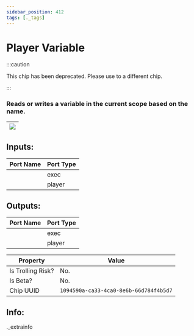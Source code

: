 ```yaml
---
sidebar_position: 412
tags: [._tags]
---
```


# Player Variable
:::caution

This chip has been deprecated. Please use to a different chip.

:::

### Reads or writes a variable in the current scope based on the name.

| ![](https://images-ext-2.discordapp.net/external/MPmIaQzlEPmgGWlgi-WxBBXt0Bjv_zWPkg1y1f_sy3s/https/www.recroomcircuits.com/image/circuit/absolute-value?width=206&height=108) |
|-----|

## Inputs:
| Port Name | Port Type |
|-----------|-----------|
|  | exec |
|  | player |

## Outputs:
| Port Name | Port Type |
|-----------|-----------|
|  | exec |
|  | player | 

| Property  | Value |
|-------------------|-----------|
| Is Trolling Risk? | No. |
| Is Beta? | No. |
| Chip UUID | `1094590a-ca33-4ca0-8e6b-66d784f4b5d7` |

## Info:
._extrainfo